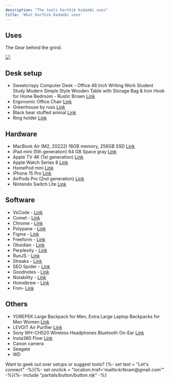 ```yaml
---
description: "The tools Karthik Kadambi uses"
title: 'What Karthik Kadambi uses'
---
```

<section class="section-inset" aria-label="Karthik uses">
  <div class="flow">
    <h1  class="header-branding">Uses</h1>
    <p>The Gear behind the grind.</p>
  </div>
</section>
<section class="uses" aria-label="Uses list">
  <img src="/assets/images/site/desk_setup.png" style="margin: auto"/>
  <h2  class="header-branding">Desk setup</h2>
  <ul>
    <li>Sweetcrispy Computer Desk - Office 48 Inch Writing Work Student Study Modern Simple Style Wooden Table with Storage Bag & Iron Hook for Home Bedroom - Rustic Brown <a href="https://a.co/d/huTmnja" target="_blank" rel="nofollow">Link</a></li>
    <li>Ergonomic Office Chair  <a href="https://a.co/d/7X2FuSY" target="_blank" rel="nofollow">Link</a></li>
    <li>Greenhouse by russ <a href="" target="_blank" rel="nofollow">Link</a></li>
    <li>Black bear stuffed animal <a href="https://thenationalparkstore.com/products/ck-black-bear-stuffed-animal-12?_pos=3&_sid=e779f7ab4&_ss=r" target="_blank" rel="nofollow">Link</a></li>
    <li>Ring holder <a href="https://www.amazon.sg/PUDDING-CABIN-White-Dinosaur-Holder/dp/B0B751CF8T?th=1" target="_blank" rel="nofollow">Link</a></li>
  </ul>
  <h2  class="header-branding">Hardware</h2>
  <ul>
    <li>MacBook Air (M2, 20222) 16GB memory, 256GB SSD <a href="https://support.apple.com/en-us/111867" target="_blank" rel="nofollow">Link</a></li>
    <li>iPad mini (5th generation) 64 GB Space gray <a href="https://support.apple.com/en-us/111904" target="_blank" rel="nofollow">Link</a></li>
    <li>Apple TV 4K (1st generation) <a href="https://support.apple.com/en-us/111929" target="_blank" rel="nofollow">Link</a></li>
    <li>Apple Watch Series 8 <a href="https://support.apple.com/en-us/111848" target="_blank" rel="nofollow">Link</a></li>
    <li>HomePod mini <a href="https://www.apple.com/homepod-mini/" target="_blank" rel="nofollow">Link</a></li>
    <li>iPhone 15 Pro <a href="https://support.apple.com/en-us/111829" target="_blank" rel="nofollow">Link</a></li>
    <li>AirPods Pro (2nd generation) <a href="https://support.apple.com/en-us/docs/airpods/300992" target="_blank" rel="nofollow">Link</a></li>
    <li>Nintendo Switch Lite  <a href="https://www.nintendo.com/us/gaming-systems/switch/lite/" target="_blank" rel="nofollow">Link</a></li>
  </ul>
  <h2  class="header-branding">Software</h2>
  <ul>
    <li>VsCode - <a href="https://code.visualstudio.com/" target="_blank" rel="nofollow">Link</a></li>
    <li>Comet - <a href="https://www.perplexity.ai/comet" target="_blank" rel="nofollow">Link</a></li>
    <li>Chrome - <a href="https://www.google.com/chrome/" target="_blank" rel="nofollow">Link</a></li>
    <li>Polypane - <a href="https://polypane.app/" target="_blank" rel="nofollow">Link</a></li>
    <li>Figma - <a href="https://www.figma.com/" target="_blank" rel="nofollow">Link</a></li>
    <li>Freeform - <a href="https://apps.apple.com/us/app/freeform/id6443742539" target="_blank" rel="nofollow">Link</a></li>
    <li>Obsidian - <a href="https://obsidian.md/" target="_blank" rel="nofollow">Link</a></li>
    <li>Perplexity - <a href="https://www.perplexity.ai/" target="_blank" rel="nofollow">Link</a></li>
    <li>RunJS -  <a href="https://runjs.app/" target="_blank" rel="nofollow">Link</a></li>
    <li>Streaks - <a href="https://streaksapp.com/" target="_blank" rel="nofollow">Link</a></li>
    <li>SEO Spider - <a href="https://www.screamingfrog.co.uk/seo-spider/" target="_blank" rel="nofollow">Link</a></li>
    <li>Goodnotes - <a href="https://www.goodnotes.com/" target="_blank" rel="nofollow">Link</a></li>
    <li>Notability - <a href="https://notability.com/" target="_blank" rel="nofollow">Link</a></li>
    <li>Homebrew - <a href="https://brew.sh/" target="_blank" rel="nofollow">Link</a></li>
    <li>Fnm- <a href="https://github.com/Schniz/fnm" target="_blank" rel="nofollow">Link</a></li>
  </ul>
  <h2  class="header-branding">Others</h2>
  <ul>
    <li>YOREPEK Large Backpack for Men, Extra Large Laptop Backpacks for Men Women <a href="https://a.co/d/f0d0BfR" target="_blank" rel="nofollow">Link</a></li>
    <li>LEVOIT Air Purifier <a href="https://a.co/d/hiGu3DG" target="_blank" rel="nofollow">Link</a></li>
    <li>Sony WH-CH520 Wireless Headphones Bluetooth On-Ear <a href="https://a.co/d/5Xl1niT" target="_blank" rel="nofollow">Link</a></li>
    <li>Insta360 Flow <a href="https://store.insta360.com/product/flow?c=2217&from=nav_product&_gl=1*rrmxue*_up*MQ..*_ga*MTI0MzkwNDMwMS4xNzYwNjQzNjEw*_ga_46QD011RHK*czE3NjA2NDM2MDkkbzEkZzEkdDE3NjA2NDM2MjEkajQ4JGwwJGgw*_ga_7TV2BE92TS*czE3NjA2NDM2MDkkbzEkZzEkdDE3NjA2NDM2MjEkajQ4JGwwJGgw" target="_blank" rel="nofollow">Link</a></li>
    <li>Canon camera</li>
    <li>Seagate</li>
    <li>WD</li>
  </ul>
  <p>
    Want to geek out over setups or suggest tools?
    {%- set text = "Let's connect" -%}{%- set onclick = "location.href='mailto:krtkram@gmail.com'" -%}{%- include "partials/button/button.njk" -%}
  </p>
</section>